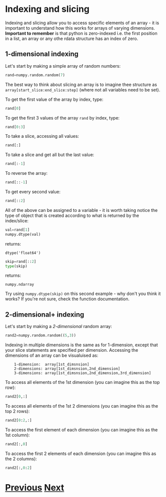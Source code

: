 ---
---

# Indexing and slicing

Indexing and slicing allow you to access specific elements of an array - it is important to understand how this works for arrays of varying dimensions. **Important to remember** is that python is zero-indexed i.e. the first position in a list, an array or any othe rdata structure has an index of zero.

## 1-dimensional indexing

Let's start by making a simple array of random numbers:

```python
rand=numpy.random.random(7)
```

The best way to think about slicing an array is to imagine thee structure as ```array[start_slice:end_slice:step]``` (where not all variables need to be set).

To get the first value of the array by index, type:

```python
rand[0]
```

To get the first 3 values of the array ```rand``` by index, type:

```python
rand[0:3]
```

To take a slice, accessing all values:

```python
rand[:]
```

To take a slice and get all but the last value:

```python
rand[:-1]
```

To reverse the array:

```python
rand[::-1]
```

To get every second value:

```python
rand[::2]
```

All of the above can be assigned to a variable - it is worth taking notice the type of object that is created according to what is returned by the index/slice:

```python
val=rand[1]
numpy.dtype(val)
```

returns:

	dtype('float64')

```python
skip=rand[::2]
type(skip) 
```

returns:

	numpy.ndarray

Try using ```numpy.dtype(skip)``` on this second example - why don't you think it works? If you're not sure, check the function documentation.

## 2-dimensional+ indexing

Let's start by making a *2-dimensional* random array:

```python
rand2=numpy.random.random((5,3))
```

Indexing in multiple dimensions is the same as for 1-dimension, except that your slice statements are specified per dimension. Accessing the dimensions of an array can be visualuised as:

		1-dimension:  array[1st_dimsnsion]
		2-dimensions: array[1st_dimsnsion,2nd_dimension]
		3-dimensions: array[1st_dimsnsion,2nd_dimension,3rd_dimension]

To access all elements of the 1st dimension (you can imagine this as the top row):

```python
rand2[0,:]
```

To access all elements of the 1st 2 dimensions (you can imagine this as the top 2 rows):

```python
rand2[0:2,:]
```

To access the first element of each dimension (you can imagine this as the 1st column):

```python
rand2[:,0]
```

To access the first 2 elements of each dimension (you can imagine this as the 2 columns):

```python
rand2[:,0:2]
```

# [Previous](../numpy_array_funcs) [Next](../numpy_manipulation)